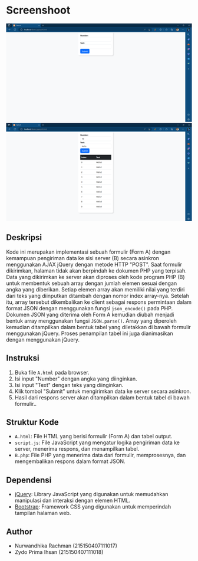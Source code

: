 # Screenshoot

![](./screenshot(1).png)
![](./screenshot(2).png)

## Deskripsi

Kode ini merupakan implementasi sebuah formulir (Form A) dengan kemampuan pengiriman data ke sisi server (B) secara asinkron menggunakan AJAX jQuery dengan metode HTTP "POST". Saat formulir dikirimkan, halaman tidak akan berpindah ke dokumen PHP yang terpisah. Data yang dikirimkan ke server akan diproses oleh kode program PHP (B) untuk membentuk sebuah array dengan jumlah elemen sesuai dengan angka yang diberikan. Setiap elemen array akan memiliki nilai yang terdiri dari teks yang diinputkan ditambah dengan nomor index array-nya. Setelah itu, array tersebut dikembalikan ke client sebagai respons permintaan dalam format JSON dengan menggunakan fungsi `json_encode()` pada PHP. Dokumen JSON yang diterima oleh Form A kemudian diubah menjadi bentuk array menggunakan fungsi `JSON.parse()`. Array yang diperoleh kemudian ditampilkan dalam bentuk tabel yang diletakkan di bawah formulir menggunakan jQuery. Proses penampilan tabel ini juga dianimasikan dengan menggunakan jQuery.

## Instruksi

1. Buka file `A.html` pada browser.
2. Isi input "Number" dengan angka yang diinginkan.
3. Isi input "Text" dengan teks yang diinginkan.
4. Klik tombol "Submit" untuk mengirimkan data ke server secara asinkron.
5. Hasil dari respons server akan ditampilkan dalam bentuk tabel di bawah formulir..

## Struktur Kode

- `A.html`: File HTML yang berisi formulir (Form A) dan tabel output.
- `script.js`: File JavaScript yang mengatur logika pengiriman data ke server, menerima respons, dan menampilkan tabel.
- `B.php`: File PHP yang menerima data dari formulir, memprosesnya, dan mengembalikan respons dalam format JSON.

## Dependensi

- [jQuery](https://jquery.com/): Library JavaScript yang digunakan untuk memudahkan manipulasi dan interaksi dengan elemen HTML.
- [Bootstrap](https://getbootstrap.com/): Framework CSS yang digunakan untuk memperindah tampilan halaman web.

## Author

- Nurwandhika Rachman (215150407111017)
- Zydo Prima Ihsan (215150407111018)

